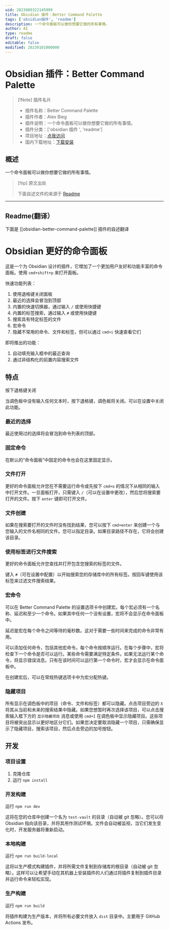 ```yaml
---
uid: 2023080322145999
title: Obsidian 插件：Better Command Palette
tags: ['obsidian插件', 'readme']
description: 一个命令面板可以做你想要它做的所有事情。
author: AI
type: readme
draft: false
editable: false
modified: 20230101000000
---
```


# Obsidian 插件：Better Command Palette

> [!Note] 插件名片
> - 插件名称：Better Command Palette
> - 插件作者：Alex Bieg
> - 插件说明：一个命令面板可以做你想要它做的所有事情。
> - 插件分类：['obsidian 插件 ', 'readme']
> - 项目地址：[点我访问](https://github.com/AlexBieg/obsidian-better-command-palette)
> - 国内下载地址：[下载安装](https://pkmer.cn/products/plugin/pluginMarket/?obsidian-better-command-palette)

## 概述

一个命令面板可以做你想要它做的所有事情。

> [!tip] 原文出处
>
>下面自述文件的来源于 [Readme](https://ghproxy.net/https://raw.githubusercontent.com/AlexBieg/obsidian-better-command-palette/master/README.md)
>

---

## Readme(翻译）

下面是 [[obsidian-better-command-palette]] 插件的自述翻译

# Obsidian 更好的命令面板

这是一个为 Obsidian 设计的插件，它增加了一个更加用户友好和功能丰富的命令面板。使用 `cmd+shift+p` 来打开面板。

快速功能列表：

1. 使用退格键关闭面板
2. 最近的选择会冒泡到顶部
3. 内置的快速切换器，通过输入 `/` 或使用快捷键
4. 内置的标签搜索，通过输入 `#` 或使用快捷键
5. 搜索具有特定标签的文件
6. 宏命令
7. 隐藏不常用的命令、文件和标签，但可以通过 `cmd+i` 快速查看它们

即将推出的功能：

1. 自动填充输入框中的最近查询
2. 通过非结构化的前置内容搜索文件

## 特点

按下退格键关闭

当调色板中没有输入任何文本时，按下退格键，调色板将关闭。可以在设置中关闭此功能。

### 最近的选择

最近使用过的选择将会冒泡到命令列表的顶部。

### 固定命令

在默认的“命令面板”中固定的命令也会在这里固定显示。

### 文件打开

更好的命令面板允许您在不需要运行命令或先按下 `cmd+o` 的情况下从相同的输入中打开文件。一旦面板打开，只需键入 `/`（可以在设置中更改），然后您将搜索要打开的文件。按下 `enter` 键即可打开文件。

### 文件创建

如果在搜索要打开的文件时没有找到结果，您可以按下 `cmd+enter` 来创建一个与您输入的文件名相同的文件。您可以指定目录。如果目录路径不存在，它将会创建该目录。

### 使用标签进行文件搜索

更好的命令面板允许您查找并打开包含您搜索的标签的文件。

键入 `#`（可在设置中配置）以开始搜索您的存储库中的所有标签。按回车键使用该标签来过滤文件搜索结果。

### 宏命令

可以在 Better Command Palette 的设置选项卡中创建宏。每个宏必须有一个名称、延迟和至少一个命令。如果其中任何一个没有设置，宏将不会显示在命令面板中。

延迟是宏在每个命令之间等待的毫秒数。这对于需要一些时间来完成的命令非常有用。

可以添加任何命令，包括其他宏命令。每个命令按顺序运行。在每个步骤中，宏将检查下一个命令是否可以运行。某些命令需要满足特定条件。如果无法运行某个命令，将显示错误消息。只有在该时间可以运行第一个命令时，宏才会显示在命令面板中。

在创建宏后，可以在常规热键选项卡中为宏分配热键。

### 隐藏项目

所有显示在调色板中的项目（命令、文件和标签）都可以隐藏。点击项目旁边的 `X` 将其从当前和未来的搜索结果中隐藏。如果您想暂时再次选择该项目，可以点击搜索输入框下方的 `显示隐藏项目` 消息或使用 `cmd+I` 在调色板中显示隐藏项目。这些项目将被突出显示以更好地区分它们。如果您决定要取消隐藏一个项目，只需确保显示了隐藏项目，搜索该项目，然后点击旁边的加号按钮。

## 开发

### 项目设置

1. 克隆仓库
2. 运行 `npm install`

### 开发构建

运行 `npm run dev`

这将在您的仓库中创建一个名为 `test-vault` 的目录（自动被 git 忽略）。您可以将 Obsidian 指向该目录，并将其用作测试环境。文件会自动被监视，当它们发生变化时，开发服务器将重新启动。

### 本地构建

运行 `npm run build-local`

这将以生产模式构建插件，并将所需文件复制到存储库的根目录（自动被 git 忽略）。这样可以让希望手动在其机器上安装插件的人们通过将插件复制到插件目录并运行命令来轻松实现。

### 生产构建

运行 `npm run build`

将插件构建为生产版本，并将所有必要文件放入 `dist` 目录中。主要用于 GitHub Actions 发布。
